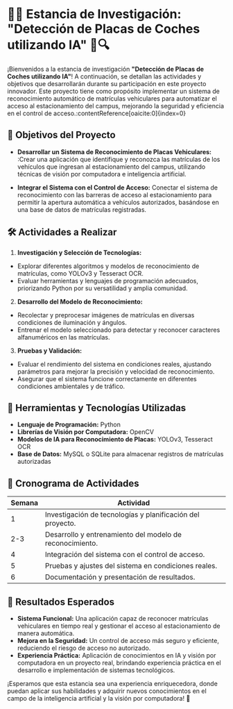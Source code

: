 # 🚗🧠 Estancia de Investigación: "Detección de Placas de Coches utilizando IA" 🤖🔍

¡Bienvenidos a la estancia de investigación **"Detección de Placas de Coches utilizando IA"**! A continuación, se detallan las actividades y objetivos que desarrollarán durante su participación en este proyecto innovador. Este proyecto tiene como propósito implementar un sistema de reconocimiento automático de matrículas vehiculares para automatizar el acceso al estacionamiento del campus, mejorando la seguridad y eficiencia en el control de acceso.&#8203;:contentReference[oaicite:0]{index=0}

## 🎯 Objetivos del Proyecto

- **Desarrollar un Sistema de Reconocimiento de Placas Vehiculares:** :Crear una aplicación que identifique y reconozca las matrículas de los vehículos que ingresan al estacionamiento del campus, utilizando técnicas de visión por computadora e inteligencia artificial.

- **Integrar el Sistema con el Control de Acceso:** Conectar el sistema de reconocimiento con las barreras de acceso al estacionamiento para permitir la apertura automática a vehículos autorizados, basándose en una base de datos de matrículas registradas.

## 🛠️ Actividades a Realizar

1. **Investigación y Selección de Tecnologías:**
  * Explorar diferentes algoritmos y modelos de reconocimiento de matrículas, como YOLOv3 y Tesseract OCR.​
  * Evaluar herramientas y lenguajes de programación adecuados, priorizando Python por su versatilidad y amplia comunidad.

2. **Desarrollo del Modelo de Reconocimiento:**
  * Recolectar y preprocesar imágenes de matrículas en diversas condiciones de iluminación y ángulos.
  * Entrenar el modelo seleccionado para detectar y reconocer caracteres alfanuméricos en las matrículas.

3. **Pruebas y Validación:**
  * Evaluar el rendimiento del sistema en condiciones reales, ajustando parámetros para mejorar la precisión y velocidad de reconocimiento.
  * Asegurar que el sistema funcione correctamente en diferentes condiciones ambientales y de tráfico.

## 🧰 Herramientas y Tecnologías Utilizadas

- **Lenguaje de Programación:** Python
- **Librerías de Visión por Computadora:** OpenCV
- **Modelos de IA para Reconocimiento de Placas:**  YOLOv3, Tesseract OCR
- **Base de Datos:** MySQL o SQLite para almacenar registros de matrículas autorizadas

## 📅 Cronograma de Actividades

| **Semana** | **Actividad**                                           |
|-------------|---------------------------------------------------------|
| 1           | Investigación de tecnologías y planificación del proyecto. |
| 2-3         | Desarrollo y entrenamiento del modelo de reconocimiento.  |
| 4           | Integración del sistema con el control de acceso.        |
| 5           | Pruebas y ajustes del sistema en condiciones reales.     |
| 6           | Documentación y presentación de resultados.              |

## 🎯 Resultados Esperados

- **Sistema Funcional:** Una aplicación capaz de reconocer matrículas vehiculares en tiempo real y gestionar el acceso al estacionamiento de manera automática.
- **Mejora en la Seguridad:** Un control de acceso más seguro y eficiente, reduciendo el riesgo de acceso no autorizado.
- **Experiencia Práctica:** Aplicación de conocimientos en IA y visión por computadora en un proyecto real, brindando experiencia práctica en el desarrollo e implementación de sistemas tecnológicos.

¡Esperamos que esta estancia sea una experiencia enriquecedora, donde puedan aplicar sus habilidades y adquirir nuevos conocimientos en el campo de la inteligencia artificial y la visión por computadora! 🌟
